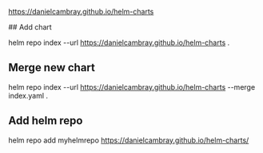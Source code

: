 


https://danielcambray.github.io/helm-charts

## Add chart

helm repo index --url https://danielcambray.github.io/helm-charts .

## Merge new chart 

helm repo index --url https://danielcambray.github.io/helm-charts --merge index.yaml .



## Add helm repo

helm repo add myhelmrepo  https://danielcambray.github.io/helm-charts/